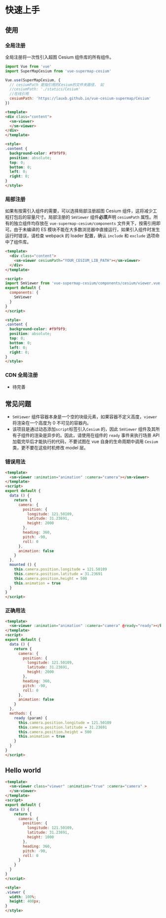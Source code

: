 # 快速上手

## 使用

### 全局注册

全局注册将一次性引入超图 Cesium 组件库的所有组件。

```javascript
import Vue from 'vue'
import SuperMapCesium from 'vue-supermap-cesium'

Vue.use(SuperMapCesium, {
  // cesiumPath 是指引用的Cesium的文件夹路径， 如
  //cesiumPath: './statics/Cesium'
  //在线引用
  cesiumPath: 'https://lauxb.github.io/vue-cesium-supermap/Cesium'
})
```

```html
<template>
<div class="content">
  <sm-viewer>
  </sm-viewer>
</div>
</template>

<style>
.content {
  background-color: #f9f9f9;
  position: absolute;
  top: 0;
  bottom: 0;
  left: 0;
  right: 0;
}
</style>
```

### 局部注册

如果有按需引入组件的需要，可以选择局部注册超图 Cesium 组件，这将减少工程打包后的容量尺寸。局部注册的 `SmViewer` 组件**必须**声明 `cesiumPath` 属性。所有的独立组件均存放在 `vue-supermap-cesium/components` 文件夹下，按需引用即可。由于未编译的 ES 模块不能在大多数浏览器中直接运行，如果引入组件时发生运行时错误，请检查 webpack 的 loader 配置，确认 `include` 和 `exclude` 选项命中了组件库。

```html
<template>
  <div class="content">
    <sm-viewer cesiumPath="YOUR_CESIUM_LIB_PATH"></sm-viewer>
  </div>
</template>

<script>
import SmViewer from 'vue-supermap-cesium/components/cesium/viewer.vue'
export default {
  components: {
    SmViewer
  }
}
</script>

<style>
.content {
  background-color: #f9f9f9;
  position: absolute;
  top: 0;
  bottom: 0;
  left: 0;
  right: 0;
}
</style>
```

### CDN 全局注册

* 待完善

<!-- ```html

``` -->

## 常见问题

* `SmViewer` 组件容器本身是一个空的块级元素，如果容器不定义高度，`viewer`将渲染在一个高度为 0 不可见的容器内。
* 该项目是通过动态添加`script`标签引入`Cesium` 的，因此 `SmViewer` 组件及其所有子组件的渲染是异步的。因此，请使用在组件的 `ready` 事件来执行场景 API 加载完毕后才能执行的代码，不要试图在 vue 自身的生命周期中调用 `Cesium` 类，更不要在这些时机修改 model 层。

### 错误用法

```html
<template>
  <sm-viewer :animation="animation" :camera="camera"></sm-viewer>
</template>
<script>
export default {
  data () {
    return {
      camera: {
        position: {
          longitude: 121.50109,
          latitude: 31.23691,
          height: 2000
        },
        heading: 360,
        pitch: -90,
        roll: 0
      },
      animation: false
    }
  },
  mounted () {
    this.camera.position.longitude = 121.50109
    this.camera.position.latitude = 31.23691
    this.camera.position.height = 500
    this.animation = true
  }
}
</script>
```

### 正确用法

```html
<template>
  <sm-viewer :animation="animation" :camera="camera" @ready="ready"></baidu-map>
</template>
<script>
export default {
  data () {
    return {
      camera: {
        position: {
          longitude: 121.50109,
          latitude: 31.23691,
          height: 2000
        },
        heading: 360,
        pitch: -90,
        roll: 0
      },
      animation: false
    }
  },
  methods: {
    ready (param) {
      this.camera.position.longitude = 121.50109
      this.camera.position.latitude = 31.23691
      this.camera.position.height = 500
      this.animation = true
    }
  }
}
</script>
```

## Hello world

```html
<template>
  <sm-viewer class="viewer" :animation="true" :camera="camera" >
  </sm-viewer>
</template>
<script>
export default {
  data () {
    return {
      camera: {
        position: {
          longitude: 121.50109,
          latitude: 31.23691,
          height: 1000
        },
        heading: 360,
        pitch: -90,
        roll: 0
      }
    }
  }
}
</script>

<style>
.viewer {
  width: 100%;
  height: 400px;
}
</style>
```

<doc-preview>
  <template>
    <sm-viewer class="viewer" :animation="true" :camera="camera" @ready="ready">
    </sm-viewer>
  </template>
  <script>
  export default {
    data () {
      return {
        camera: {
          position: {
            longitude: 121.50109,
            latitude: 31.23691,
            height: 100000
          },
          heading: 360,
          pitch: -90,
          roll: 0
        }
      }
    },
    methods: {
      ready (param) {
        let imageryLayers = param.viewer.imageryLayers
           let imagery = new Cesium.TiandituImageryProvider({
            mapStyle : Cesium.TiandituMapsStyle.IMG_C
        })
        imageryLayers.addImageryProvider(imagery)
        let labelImagery = new Cesium.TiandituImageryProvider({
            mapStyle : Cesium.TiandituMapsStyle.CIA_C
        })
        imageryLayers.addImageryProvider(labelImagery)
        param.viewer.entities.add({
          id: 'Cesium欢迎你',
          position: param.Cesium.Cartesian3.fromDegrees(121.50109, 31.23691, 100),
          billboard: new param.Cesium.BillboardGraphics({
            image: 'https://lauxb.github.io/vue-cesium-supermap/favicon.png',
            scale: 0.1
          }),
          label: new param.Cesium.LabelGraphics ({
            text: 'Welcome to Shanghai',
            font: '24px sans-serif',
            horizontalOrigin: 1,
            outlineColor: new Cesium.Color(0, 0, 0, 1),
            outlineWidth: 2,
            pixelOffset: new Cesium.Cartesian2(17, -5),
            style: Cesium.LabelStyle.FILL
          })
        })
      }
    }
  }
  </script>
  <style>
  .viewer {
    width: 100%;
    height: 400px;
  }
  </style>
</doc-preview>
